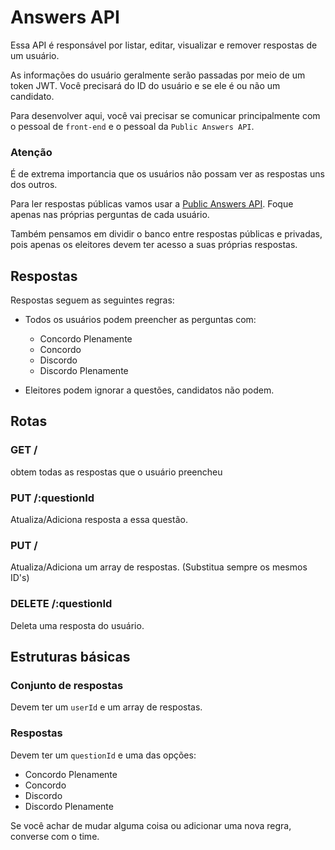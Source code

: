 # Answers API
Essa API é responsável por listar, editar, visualizar e remover respostas de um usuário.

As informações do usuário geralmente serão passadas por meio de um token JWT. Você precisará do ID do usuário e se ele é ou não um candidato.

Para desenvolver aqui, você vai precisar se comunicar principalmente com o pessoal de `front-end` e o pessoal da `Public Answers API`.

### Atenção
É de extrema importancia que os usuários não possam ver as respostas uns dos outros.

Para ler respostas públicas vamos usar a [Public Answers API](https://github.com/Minhacps/votasp-backend/tree/master/api-public-answers). Foque apenas nas próprias perguntas de cada usuário.

Também pensamos em dividir o banco entre respostas públicas e privadas, pois apenas os eleitores devem ter acesso a suas próprias respostas.


## Respostas
Respostas seguem as seguintes regras:
  - Todos os usuários podem preencher as perguntas com:
    - Concordo Plenamente
    - Concordo
    - Discordo
    - Discordo Plenamente

  - Eleitores podem ignorar a questões, candidatos não podem.


## Rotas

### GET /
obtem todas as respostas que o usuário preencheu

### PUT /:questionId
Atualiza/Adiciona resposta a essa questão.

### PUT /
Atualiza/Adiciona um array de respostas. (Substitua sempre os mesmos ID's)

### DELETE /:questionId
Deleta uma resposta do usuário.


## Estruturas básicas
### Conjunto de respostas
Devem ter um `userId` e um array de respostas.

### Respostas
Devem ter um `questionId` e uma das opções:
  - Concordo Plenamente
  - Concordo
  - Discordo
  - Discordo Plenamente


Se você achar de mudar alguma coisa ou adicionar uma nova regra, converse com o time.
